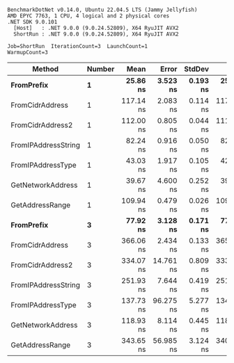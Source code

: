 ```

BenchmarkDotNet v0.14.0, Ubuntu 22.04.5 LTS (Jammy Jellyfish)
AMD EPYC 7763, 1 CPU, 4 logical and 2 physical cores
.NET SDK 9.0.101
  [Host]   : .NET 9.0.0 (9.0.24.52809), X64 RyuJIT AVX2
  ShortRun : .NET 9.0.0 (9.0.24.52809), X64 RyuJIT AVX2

Job=ShortRun  IterationCount=3  LaunchCount=1  
WarmupCount=3  

```
| Method              | Number | Mean      | Error     | StdDev   | Min       | Max       | Gen0   | Allocated |
|-------------------- |------- |----------:|----------:|---------:|----------:|----------:|-------:|----------:|
| **FromPrefix**          | **1**      |  **25.86 ns** |  **3.523 ns** | **0.193 ns** |  **25.74 ns** |  **26.08 ns** | **0.0007** |      **56 B** |
| FromCidrAddress     | 1      | 117.14 ns |  2.083 ns | 0.114 ns | 117.06 ns | 117.27 ns | 0.0013 |     112 B |
| FromCidrAddress2    | 1      | 112.00 ns |  0.805 ns | 0.044 ns | 111.96 ns | 112.05 ns | 0.0013 |     112 B |
| FromIPAddressString | 1      |  82.24 ns |  0.916 ns | 0.050 ns |  82.20 ns |  82.30 ns | 0.0006 |      56 B |
| FromIPAddressType   | 1      |  43.03 ns |  1.917 ns | 0.105 ns |  42.91 ns |  43.12 ns | 0.0010 |      88 B |
| GetNetworkAddress   | 1      |  39.67 ns |  4.600 ns | 0.252 ns |  39.47 ns |  39.95 ns | 0.0007 |      56 B |
| GetAddressRange     | 1      | 109.94 ns |  0.479 ns | 0.026 ns | 109.92 ns | 109.97 ns | 0.0019 |     168 B |
| **FromPrefix**          | **3**      |  **77.92 ns** |  **3.128 ns** | **0.171 ns** |  **77.74 ns** |  **78.08 ns** | **0.0019** |     **168 B** |
| FromCidrAddress     | 3      | 366.06 ns |  2.434 ns | 0.133 ns | 365.95 ns | 366.21 ns | 0.0038 |     336 B |
| FromCidrAddress2    | 3      | 334.07 ns | 14.761 ns | 0.809 ns | 333.59 ns | 335.01 ns | 0.0038 |     336 B |
| FromIPAddressString | 3      | 251.93 ns |  7.644 ns | 0.419 ns | 251.58 ns | 252.39 ns | 0.0019 |     168 B |
| FromIPAddressType   | 3      | 137.73 ns | 96.275 ns | 5.277 ns | 134.19 ns | 143.80 ns | 0.0031 |     264 B |
| GetNetworkAddress   | 3      | 118.93 ns |  8.114 ns | 0.445 ns | 118.42 ns | 119.23 ns | 0.0019 |     168 B |
| GetAddressRange     | 3      | 343.65 ns | 56.985 ns | 3.124 ns | 340.08 ns | 345.89 ns | 0.0057 |     504 B |
